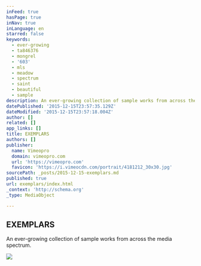 ```yaml
---
inFeed: true
hasPage: true
inNav: true
inLanguage: en
starred: false
keywords:
  - ever-growing
  - ta846376
  - mongrel
  - '603'
  - mls
  - meadow
  - spectrum
  - saint
  - beautiful
  - sample
description: An ever-growing collection of sample works from across the media spectrum.
datePublished: '2015-12-15T23:57:35.129Z'
dateModified: '2015-12-15T23:57:18.004Z'
author: []
related: []
app_links: []
title: EXEMPLARS
authors: []
publisher:
  name: Vimeopro
  domain: vimeopro.com
  url: 'https://vimeopro.com'
  favicon: 'https://i.vimeocdn.com/portrait/4181212_30x30.jpg'
sourcePath: _posts/2015-12-15-exemplars.md
published: true
url: exemplars/index.html
_context: 'http://schema.org'
_type: MediaObject

---
```

<article style=""><h1>EXEMPLARS</h1><p>An ever-growing collection of sample works from across the media spectrum.</p><img src="https://s3-us-west-2.amazonaws.com/the-grid-img/p/e3eee35088fbefc2d5b363c40ebd7d3082024f5f.jpg" /></article>
